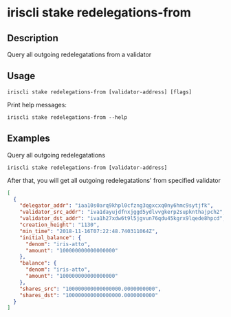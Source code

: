 # iriscli stake redelegations-from

## Description

Query all outgoing redelegatations from a validator

## Usage

```
iriscli stake redelegations-from [validator-address] [flags]
```
Print help messages:
```
iriscli stake redelegations-from --help
```

## Examples

Query all outgoing redelegatations
```
iriscli stake redelegations-from [validator-address]
```

After that, you will get all outgoing redelegatations' from specified validator

```json
[
  {
    "delegator_addr": "iaa10s0arq9khpl0cfzng3qgxcxq0ny6hmc9sytjfk",
    "validator_src_addr": "iva1dayujdfnxjggd5ydlvvgkerp2supknthajpch2",
    "validator_dst_addr": "iva1h27xdw6t9l5jgvun76qdu45kgrx9lqede8hpcd",
    "creation_height": "1130",
    "min_time": "2018-11-16T07:22:48.740311064Z",
    "initial_balance": {
      "denom": "iris-atto",
      "amount": "100000000000000000"
    },
    "balance": {
      "denom": "iris-atto",
      "amount": "100000000000000000"
    },
    "shares_src": "100000000000000000.0000000000",
    "shares_dst": "100000000000000000.0000000000"
  }
]
```
